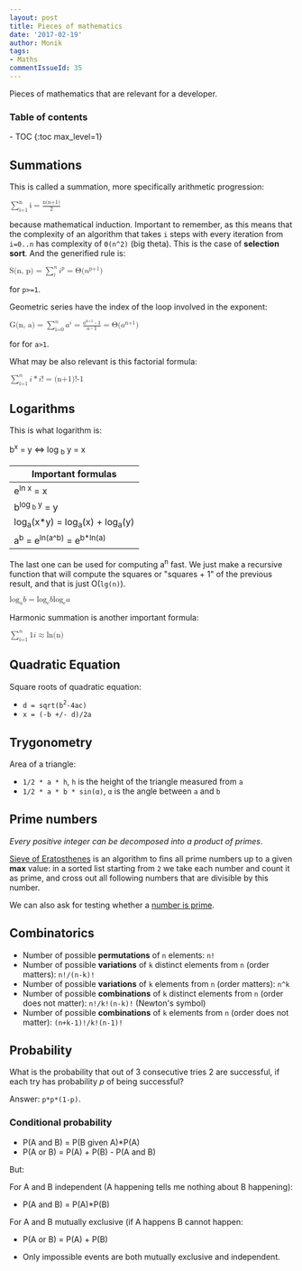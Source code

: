 ```yaml
---
layout: post
title: Pieces of mathematics
date: '2017-02-19'
author: Monik
tags:
- Maths
commentIssueId: 35
---
```

<div class="bg-info panel-body" markdown="1">
Pieces of mathematics that are relevant for a developer.
</div>

<h3>Table of contents</h3>
- TOC
{:toc max_level=1}

<!-- http://docs.mathjax.org/en/latest/start.html -->

## Summations

This is called a summation, more specifically arithmetic progression:

<math xmlns="http://www.w3.org/1998/Math/MathML">
    <munderover>
      <mo>&sum;</mo>
      <mn>i=1</mn>
      <mn>n</mn>
    </munderover>
    <mn>i</mn>
    <mo>=</mo>
    <mfrac><mi>n(n+1)</mi><mn>2</mn></mfrac>
</math>

because mathematical induction. Important to remember, as this means that the complexity of an algorithm that takes `i` steps with every iteration from `i=0..n` has complexity of `Θ(n^2)` (big theta). This is the case of **selection sort**. And the generified rule is:

<math xmlns="http://www.w3.org/1998/Math/MathML">
    <mi>S(n, p)</mi>
    <mo>=</mo>
    <munderover>
      <mo>&sum;</mo>
      <mi>i</mi>
      <mi>n</mi>
    </munderover>
    <msup>
      <mi>i</mi>
      <mi>p</mi>
    </msup>
    <mo>=</mo>
    <mi>Θ(</mi>
    <msup>
         <mi>n</mi>
         <mi>p+1</mi>
    </msup>
    <mi>)</mi>
</math>

for `p>=1`.

Geometric series have the index of the loop involved in the exponent:

<math xmlns="http://www.w3.org/1998/Math/MathML">
    <mi>G(n, a)</mi>
    <mo>=</mo>
    <munderover>
      <mo>&sum;</mo>
      <mi>i=0</mi>
      <mi>n</mi>
    </munderover>
    <msup>
      <mi>a</mi>
      <mi>i</mi>
    </msup>
    <mo>=</mo>
    <mfrac>
        <mrow>
            <msup>
              <mi>a</mi>
              <mi>n+1</mi>
            </msup>
            <mo>-</mo>
            <mn>1</mn>
        </mrow>
        <mrow>
            <mi>a</mi>
            <mo>-</mo>
            <mn>1</mn>
        </mrow>
    </mfrac>
    <mo>=</mo>
    <mi>Θ(</mi>
    <msup>
         <mi>a</mi>
         <mi>n+1</mi>
    </msup>
    <mi>)</mi>
</math>

for for `a>1`.

What may be also relevant is this factorial formula:

<math xmlns="http://www.w3.org/1998/Math/MathML">
    <munderover>
      <mo>&sum;</mo>
      <mi>i=1</mi>
      <mi>n</mi>
    </munderover>
    <mi>i</mi>
    <mo>*</mo>
    <mi>i</mi>
    <mo>!</mo>
    <mo>=</mo>
    <mi>(n+1)!-1</mi>
</math>

## Logarithms

This is what logarithm is:

b<sup>x</sup> = y <=> log <sub>b</sub> y = x

| Important formulas                |
|-----------------------------------|
|e<sup>ln x</sup> = x               |
|b<sup>log<sub> b</sub> y</sup> = y |
|log<sub>a</sub>(x*y) = log<sub>a</sub>(x) + log<sub>a</sub>(y) |
|a<sup>b</sup> = e<sup>ln(a^b)</sup> = e<sup>b*ln(a)</sup> |

The last one can be used for computing a<sup>n</sup> fast. We just make a recursive function that will compute the squares or "squares + 1" of the previous result, and that is just O(`lg(n)`).

<math xmlns="http://www.w3.org/1998/Math/MathML">
    <msub>
        <mi>log</mi>
        <mi>a</mi>
    </msub>
    <mi>b</mi>
    <mo>=</mo>
    <frac>
        <mrow>
            <msub>
                <mi>log</mi>
                <mi>c</mi>
            </msub>
            <mi>b</mi>
        </mrow>
        <mrow>
            <msub>
                <mi>log</mi>
                <mi>c</mi>
            </msub>
            <mi>a</mi>
        </mrow>
    </frac>
</math>

Harmonic summation is another important formula:

<math xmlns="http://www.w3.org/1998/Math/MathML">
    <munderover>
      <mo>&sum;</mo>
      <mi>i=1</mi>
      <mi>n</mi>
    </munderover>
    <frac>
      <mn>1</mn>
      <mi>i</mi>
    </frac>
    <mo>≈</mo>
    <mi>ln(n)</mi>
</math>

## Quadratic Equation

Square roots of quadratic equation:

- `d = sqrt(b`<sup>`2`</sup>`-4ac)`
- `x = (-b +/- d)/2a`

## Trygonometry

Area of a triangle:

- `1/2 * a * h`, `h` is the height of the triangle measured from `a`
- `1/2 * a * b * sin(α)`, `α` is the angle between `a` and `b`

## Prime numbers

_Every positive integer can be decomposed into a product of primes_.

[Sieve of Eratosthenes](https://en.wikipedia.org/wiki/Sieve_of_Eratosthenes) is an algorithm to fins all prime numbers up to a given
**max** value: in a sorted list starting from `2` we take each number and count it as prime, and cross out all following numbers that are divisible by this number.

We can also ask for testing whether a [number is prime](https://en.wikipedia.org/wiki/Primality_test).

## Combinatorics

- Number of possible **permutations** of `n` elements: `n!`
- Number of possible **variations** of `k` distinct elements from `n` (order matters): `n!/(n-k)!`
- Number of possible **variations** of `k` elements from `n` (order matters): `n^k`
- Number of possible **combinations** of `k` distinct elements from `n` (order does not matter): `n!/k!(n-k)!` (Newton's symbol)
- Number of possible **combinations** of `k` elements from `n` (order does not matter): `(n+k-1)!/k!(n-1)!`

## Probability

What is the probability that out of 3 consecutive tries 2 are successful, if each try has probability _p_ of being successful?

Answer: `p*p*(1-p)`.

### Conditional probability

- P(A and B) = P(B given A)*P(A)
- P(A or B) = P(A) + P(B) - P(A and B)

But:

For A and B independent (A happening tells me nothing about B happening):

- P(A and B) = P(A)*P(B)

For A and B mutually exclusive (if A happens B cannot happen:

- P(A or B) = P(A) + P(B)

* Only impossible events are both mutually exclusive and independent.
